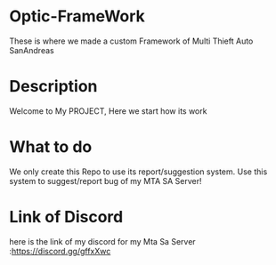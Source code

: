 # Optic-FrameWork
These is where we made a custom Framework of Multi Thieft Auto SanAndreas

# Description
Welcome to My PROJECT, Here we start how its work

# What to do 
We only create this Repo to use its report/suggestion system. Use this system to suggest/report bug of my MTA SA Server!

# Link of Discord
here is the link of my discord for my Mta Sa Server
:https://discord.gg/gffxXwc
